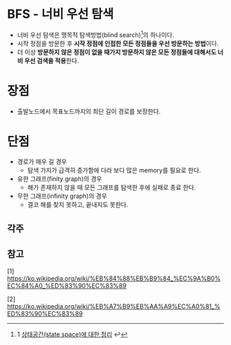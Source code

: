# BFS - 너비 우선 탐색

* 너비 우선 탐색은 맹목적 탐색방법(blind search)[^1]의 하나이다. 
* 시작 정점을 방문한 후 **시작 정점에 인접한 모든 정점들을 우선 방문하는 방법**이다.
* 더 이상 **방문하지 않은 정점이 없을 때가지 방문하지 않은 모든 정점들에 대해서도 너비 우선 검색을 적용**한다. 



# 장점

* 출발노드에서 목표노드까지의 최단 길이 경로를 보장한다.



# 단점

* 경로가 매우 길 경우
  * 탐색 가지가 급격히 증가함에 다라 보다 많은 memory를 필요로 한다.
* 유한 그래프(finity graph)의 경우
  * 해가 존재하지 않을 때 모든 그래프를 탐색한 후에 실패로 종료 한다.
* 무한 그래프(infinity graph)의 경우
  * 결코 해를 찾지 못하고, 끝내지도 못한다.





## 각주

[^1]: 1 [상태공간(state space)에 대한 정리](https://github.com/LeeA0/AlgorithmNote/wiki/%EC%83%81%ED%83%9C-%EA%B3%B5%EA%B0%84%EA%B3%BC-%ED%83%90%EC%83%89) ↩



## 참고

[1] https://ko.wikipedia.org/wiki/%EB%84%88%EB%B9%84_%EC%9A%B0%EC%84%A0_%ED%83%90%EC%83%89

[2] https://ko.wikipedia.org/wiki/%EB%A7%B9%EB%AA%A9%EC%A0%81_%ED%83%90%EC%83%89
